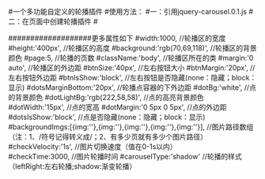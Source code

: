 #一个多功能自定义的轮播插件
#使用方法：
#一：引用jquery-carousel.0.1.js
#二：在页面中创建轮播插件
#<script>
#	$("#main").myCarousel({
#		className:"#main",		/*必填属性，其它属性可选填*/
#		margin:"50px 0 0 0",
#		backgroundImgs:[{img:'img\/t1.jpg'},{img:'img\/t2.jpg'},{img:'img\/t3.jpg'},{img:'img\/t4.jpg'},{img:'img\/t5.jpg'}]
#	});
#</script>


###################更多属性如下
#width:1000,		//轮播区的宽度
#height:'400px',	//轮播区的高度
#background:'rgb(70,69,118)',	//轮播区的背景颜色
#page:5,		//轮播的页数
#className:'body',	//轮播区所在的类
#margin:'0 auto',	//轮播区的外边距
#btnSize:'40px',		//左右按钮大小
#btnMargin:'20px',	//左右按钮外边距
#btnIsShow:'block',	//左右按钮是否隐藏(none：隐藏；block：显示)
#dotsMarginBottom:'20px',	//轮播点容器的下外边距
#dotBg:'white',	//点的背景颜色
#dotLightBg:'rgb(222,58,58)',	//点的高亮背景颜色
#dotWidth:'15px',	//点的宽高
#dotMargin:'0 5px 0 5px',	//点的外边距
#dotsIsShow:'block',	//点是否隐藏(none：隐藏；block：显示)
#backgroundImgs:[{img:''},{img:''},{img:''},{img:''},{img:''}],	//图片路径数组（注：1、/符号记得转义成\/；2、有多少页就有多少个图片路径）
#checkVelocity:'1s',	//图片切换速度（值在0-1s以内）	
#checkTime:3000,		//图片轮播时间
#carouselType:'shadow'	//轮播的样式（leftRight:左右轮播;shadow:渐变轮播）